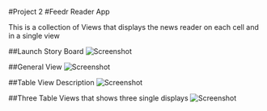 #Project 2
#Feedr Reader App

This is a collection of Views that displays the news reader on each cell and in a single view

##Launch Story Board
![Screenshot](https://github.com/israman30/Project2/images/launchScreen.png)

##General View
![Screenshot](https://github.com/israman30/Project2/images/generalView.png)

##Table View Description
![Screenshot](https://github.com/israman30/Project2/images/tableView-description.png)

##Three Table Views that shows three single displays
![Screenshot](https://github.com/israman30/Project2/images/threeviews.png)
